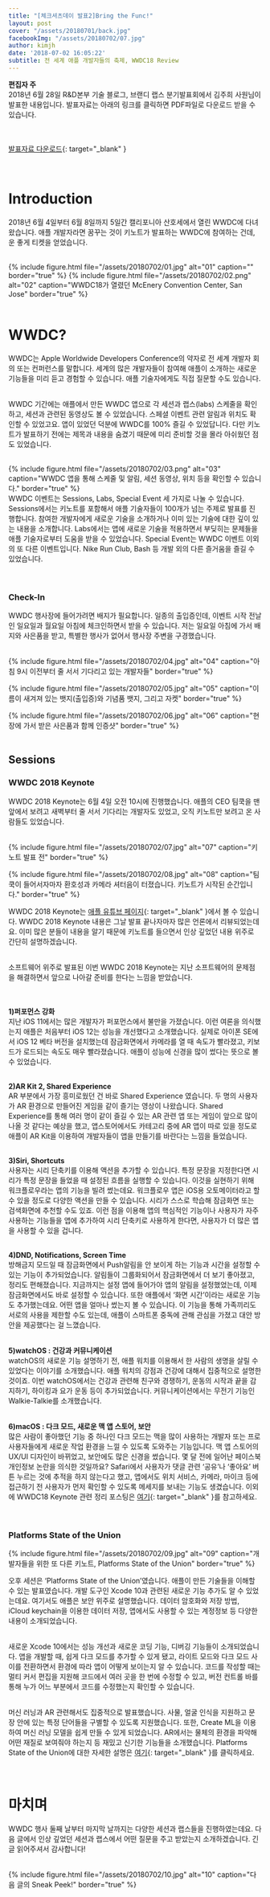 ```yaml
---
title: "[체크셔츠데이 발표2]Bring the Func!"
layout: post
cover: "/assets/20180701/back.jpg"
facebookImg: "/assets/20180702/07.jpg"
author: kimjh
date: '2018-07-02 16:05:22'
subtitle: 전 세계 애플 개발자들의 축제, WWDC18 Review
---
```


**편집자 주** <br>
2018년 6월 28일 R&D본부 기술 블로그, 브랜디 랩스 분기발표회에서 김주희 사원님이 발표한 내용입니다. 발표자료는 아래의 링크를 클릭하면 PDF파일로 다운로드 받을 수 있습니다. <br><br><br> 

[발표자료 다운로드](https://drive.google.com/file/d/1GWmV3JnU5gqmHXzL7FwI1rHt79YnedON/view?usp=sharing){: target="_blank" } 
<br><br><br>

# Introduction
2018년 6월 4일부터 6월 8일까지 5일간 캘리포니아 산호세에서 열린 WWDC에 다녀왔습니다. 애플 개발자라면 꿈꾸는 것이 키노트가 발표하는 WWDC에 참여하는 건데, 운 좋게 티켓을 얻었습니다.<br><br>

{% include figure.html file="/assets/20180702/01.jpg" alt="01" caption="" border="true" %}
{% include figure.html file="/assets/20180702/02.png" alt="02" caption="WWDC18가 열렸던 McEnery Convention Center, San Jose" border="true" %}
<br><br>


# WWDC?
WWDC는 Apple Worldwide Developers Conference의 약자로 전 세계 개발자 회의 또는 컨퍼런스를 말합니다. 세계의 많은 개발자들이 참여해 애플이 소개하는 새로운 기능들을 미리 듣고 경험할 수 있습니다. 애플 기술자에게도 직접 질문할 수도 있습니다. <br><br>

WWDC 기간에는 애플에서 만든 WWDC 앱으로 각 세션과 랩스(labs) 스케줄을 확인하고, 세션과 관련된 동영상도 볼 수 있었습니다. 스페셜 이벤트 관련 알림과 위치도 확인할 수 있었고요. 앱이 있었던 덕분에 WWDC를 100% 즐길 수 있었답니다. 다만 키노트가 발표하기 전에는 제목과 내용을 숨겼기 때문에 미리 준비할 것을 몰라 아쉬웠던 점도 있었습니다.<br><br>

{% include figure.html file="/assets/20180702/03.png" alt="03" caption="WWDC 앱을 통해 스케줄 및 알림, 세션 동영상, 위치 등을 확인할 수 있습니다." border="true" %}
<br>
WWDC 이벤트는 Sessions, Labs, Special Event 세 가지로 나눌 수 있습니다. Sessions에서는 키노트를 포함해서 애플 기술자들이 100개가 넘는 주제로 발표를 진행합니다. 참여한 개발자에게 새로운 기술을 소개하거나 이미 있는 기술에 대한 깊이 있는 내용을 소개합니다. Labs에서는 앱에 새로운 기술을 적용하면서 부딪히는 문제들을 애플 기술자로부터 도움을 받을 수 있었습니다. Special Event는 WWDC 이벤트 이외의 또 다른 이벤트입니다. Nike Run Club, Bash 등 개발 외의 다른 즐거움을 즐길 수 있었습니다.<br><br><br>

### Check-In
WWDC 행사장에 들어가려면 배지가 필요합니다. 일종의 출입증인데, 이벤트 시작 전날인 일요일과 월요일 아침에 체크인하면서 받을 수 있습니다. 저는 일요일 아침에 가서 배지와 사은품을 받고, 특별한 행사가 없어서 행사장 주변을 구경했습니다.<br><br>

{% include figure.html file="/assets/20180702/04.jpg" alt="04" caption="아침 9시 이전부터 줄 서서 기다리고 있는 개발자들" border="true" %}<br>

{% include figure.html file="/assets/20180702/05.jpg" alt="05" caption="이름이 새겨져 있는 뱃지(출입증)와 기념품 뱃지, 그리고 자켓" border="true" %}<br>

{% include figure.html file="/assets/20180702/06.jpg" alt="06" caption="현장에 가서 받은 사은품과 함께 인증샷" border="true" %}<br><br>



## Sessions
### WWDC 2018 Keynote

WWDC 2018 Keynote는 6월 4일 오전 10시에 진행했습니다. 애플의 CEO 팀쿡을 맨 앞에서 보려고 새벽부터 줄 서서 기다리는 개발자도 있었고, 오직 키노트만 보려고 온 사람들도 있었습니다.<br><br>

{% include figure.html file="/assets/20180702/07.jpg" alt="07" caption="키노트 발표 전" border="true" %}<br>

{% include figure.html file="/assets/20180702/08.jpg" alt="08" caption="팀쿡이 들어서자마자 환호성과 카메라 셔터음이 터졌습니다. 키노트가 시작된 순간입니다." border="true" %}<br>

WWDC 2018 Keynote는 [애플 유튜브 페이지](https://www.youtube.com/watch?v=UThGcWBIMpU){: target="_blank" }에서 볼 수 있습니다. WWDC 2018 Keynote 내용은 그날 발표 끝나자마자 많은 언론에서 리뷰되었는데요. 이미 많은 분들이 내용을 알기 때문에 키노트를 들으면서 인상 깊었던 내용 위주로 간단히 설명하겠습니다.<br><br>

소프트웨어 위주로 발표된 이번 WWDC 2018 Keynote는 지난 소프트웨어의 문제점을 해결하면서 앞으로 나아갈 준비를 한다는 느낌을 받았습니다.<br><br><br>

**1)퍼포먼스 강화**<br>
지난 iOS 11에서는 많은 개발자가 퍼포먼스에서 불만을 가졌습니다. 이런 여론을 의식했는지 애플은 처음부터 iOS 12는 성능을 개선했다고 소개했습니다. 실제로 아이폰 SE에서 iOS 12 베타 버전을 설치했는데 잠금화면에서 카메라를 열 때 속도가 빨라졌고, 키보드가 로드되는 속도도 매우 빨라졌습니다. 애플이 성능에 신경을 많이 썼다는 뜻으로 볼 수 있었습니다.<br><br>

**2)AR Kit 2, Shared Experience**<br>
AR 부분에서 가장 흥미로웠던 건 바로 Shared Experience 였습니다. 두 명의 사용자가 AR 환경으로 만들어진 게임을 같이 즐기는 영상이 나왔습니다. Shared Experience를 통해 여러 명이 같이 즐길 수 있는 AR 관련 앱 또는 게임이 앞으로 많이 나올 것 같다는 예상을 했고, 앱스토어에서도 카테고리 중에 AR 앱이 따로 있을 정도로 애플이 AR Kit을 이용하여 개발자들이 앱을 만들기를 바란다는 느낌을 들었습니다.<br><br>

**3)Siri, Shortcuts**<br>
사용자는 시리 단축키를 이용해 액션을 추가할 수 있습니다. 특정 문장을 지정한다면 시리가 특정 문장을 들었을 때 설정된 흐름을 실행할 수 있습니다. 이것을 실현하기 위해 워크플로우라는 앱의 기능을 빌려 썼는데요. 워크플로우 앱은 iOS용 오토메이터라고 할 수 있을 정도로 다양한 액션을 만들 수 있습니다. 시리가 스스로 학습해 잠금화면 또는 검색화면에 추천할 수도 있죠. 이런 점을 이용해 앱의 핵심적인 기능이나 사용자가 자주 사용하는 기능들을 앱에 추가하여 시리 단축키로 사용하게 한다면, 사용자가 더 많은 앱을 사용할 수 있을 겁니다.<br><br>

**4)DND, Notifications, Screen Time**<br>
방해금지 모드일 때 잠금화면에서 Push알림을 안 보이게 하는 기능과 시간을 설정할 수 있는 기능이 추가되었습니다. 알림들이 그룹화되어서 잠금화면에서 더 보기 좋아졌고, 정리도 편해졌습니다. 지금까지는 설정 앱에 들어가야 앱의 알림을 설정했었는데, 이제 잠금화면에서도 바로 설정할 수 있습니다. 또한 애플에서 ‘화면 시간’이라는 새로운 기능도 추가했는데요. 어떤 앱을 얼마나 썼는지 볼 수 있습니다. 이 기능을 통해 가족끼리도 서로의 사용을 제한할 수도 있는데, 애플이 스마트폰 중독에 관해 관심을 가졌고 대안 방안을 제공했다는 걸 느꼈습니다.<br><br>

**5)watchOS : 건강과 커뮤니케이션**<br>
watchOS의 새로운 기능 설명하기 전, 애플 워치를 이용해서 한 사람의 생명을 살릴 수 있었다는 이야기를 소개했습니다. 애플 워치의 강점과 건강에 대해서 집중적으로 설명한 것이죠. 이번 watchOS에서는 건강과 관련해 친구와 경쟁하기, 운동의 시작과 끝을 감지하기, 하이킹과 요가 운동 등이 추가되었습니다. 커뮤니케이션에서는 무전기 기능인 Walkie-Talkie를 소개했습니다.<br><br>

**6)macOS : 다크 모드, 새로운 맥 앱 스토어, 보안**<br>
많은 사람이 좋아했던 기능 중 하나인 다크 모드는 맥을 많이 사용하는 개발자 또는 프로 사용자들에게 새로운 작업 환경을 느낄 수 있도록 도와주는 기능입니다. 맥 앱 스토어의 UX/UI 디자인이 바뀌었고, 보안에도 많은 신경을 썼습니다. 몇 달 전에 일어난 페이스북 개인정보 논란을 의식한 것일까요? Safari에서 사용자가 댓글 관련 ‘공유’나 ‘좋아요’ 버튼 누르는 것에 추적을 하지 않는다고 했고, 앱에서도 위치 서비스, 카메라, 마이크 등에 접근하기 전 사용자가 먼저 확인할 수 있도록 메세지를 보내는 기능도 생겼습니다. 이외에 WWDC18 Keynote 관련 정리 포스팅은 [여기](http://appletechtalk.com/wwdc-18-highlights/){: target="_blank" }를 참고하세요.<br><br><br>


### Platforms State of the Union
{% include figure.html file="/assets/20180702/09.jpg" alt="09" caption="개발자들을 위한 또 다른 키노트, Platforms State of the Union" border="true" %}<br>

오후 세션은 ‘Platforms State of the Union’였습니다. 애플이 만든 기술들을 이해할 수 있는 발표였습니다. 개발 도구인 Xcode 10과 관련된 새로운 기능 추가도 알 수 있었는데요. 여기서도 애플은 보안 위주로 설명했습니다. 데이터 암호화와 저장 방법, iCloud keychain을 이용한 데이터 저장, 앱에서도 사용할 수 있는 계정정보 등 다양한 내용이 소개되었습니다.<br><br>

새로운 Xcode 10에서는 성능 개선과 새로운 코딩 기능, 디버깅 기능들이 소개되었습니다. 앱을 개발할 때, 쉽게 다크 모드를 추가할 수 있게 됐고, 라이트 모드와 다크 모드 사이를 전환하면서 환경에 따라 앱이 어떻게 보이는지 알 수 있습니다. 코드를 작성할 때는 멀티 커서 편집을 지원해 코드에서 여러 곳을 한 번에 수정할 수 있고, 버전 컨트롤 바를 통해 누가 어느 부분에서 코드를 수정했는지 확인할 수 있습니다. <br><br>

머신 러닝과 AR 관련해서도 집중적으로 발표했습니다. 사물, 얼굴 인식을 지원하고 문장 안에 있는 특정 단어들을 구별할 수 있도록 지원했습니다. 또한, Create ML을 이용하여 머신 러닝 모델을 쉽게 만들 수 있게 되었습니다. AR에서는 물체의 환경을 파악해 어떤 재질로 보여줘야 하는지 등 재밌고 신기한 기능들을 소개했습니다. Platforms State of the Union에 대한 자세한 설명은 [여기](https://www.imore.com/platforms-state-union-important-highlights-event){: target="_blank" }를 클릭하세요.<br><br><br>



# 마치며
WWDC 행사 둘째 날부터 마지막 날까지는 다양한 세션과 랩스들을 진행하였는데요. 다음 글에서 인상 깊었던 세션과 랩스에서 어떤 질문을 주고 받았는지 소개하겠습니다. 긴 글 읽어주셔서 감사합니다!<br><br>

{% include figure.html file="/assets/20180702/10.jpg" alt="10" caption="다음 글의 Sneak Peek!" border="true" %}<br><br>